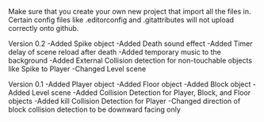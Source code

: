 Make sure that you create your own new project that import all the files in. Certain config files like .editorconfig and .gitattributes will not upload correctly onto github.


Version 0.2
-Added Spike object
-Added Death sound effect
-Added Timer delay of scene reload after death
-Added temporary music to the background
-Added External Collision detection for non-touchable objects like Spike to Player
-Changed Level scene

Version 0.1
-Added Player object
-Added Floor object
-Added Block object
-Added Level scene
-Added Collision Detection for Player, Block, and Floor objects
-Added kill Collision Detection for Player
-Changed direction of block collision detection to be downward facing only
